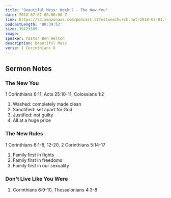 ```yaml
---
title: "Beautiful Mess: Week 7 - The New You"
date: 2018-07-01 00:00:00 Z
link: https://s3.amazonaws.com/podcast.lifestonechurch.net/2018-07-01.mp3
podcastLength: '00:39:52'
size: 39123589
image:
speaker: Pastor Ben Helton
description: Beautiful Mess
verse: 1 Corinthians 6
---
```


## Sermon Notes

### The New You

1 Corinthians 6:11, Acts 25:10-11, Colossians 1:2

1. Washed: completely made clean
2. Sanctified: set apart for God
3. Justified: not guilty
4. All at a huge price

### The New Rules

1 Corinthians 6:1-8, 12-20, 2 Corinthians 5:14-17

1. Family first in fights
2. Family first in freedoms
3. Family first in our sexuality

### Don't Live Like You Were

1. Corinthians 6:9-10, Thessalonians 4:3-8
